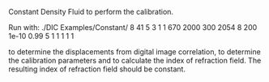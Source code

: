Constant Density Fluid to perform the calibration.

Run with:
./DIC Examples/Constant/ 8 41 5 3 1 1 670 2000 300 2054 8 200 1e-10 0.99 5 1 1 1 1 1

to determine the displacements from digital image correlation, to determine the calibration parameters and to calculate the index of refraction field. The resulting index of refraction field should be constant.
